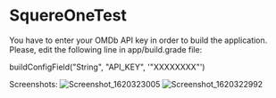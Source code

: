 # SquereOneTest

You have to enter your OMDb API key in order to build the application. Please, edit the following line in app/build.grade file:

buildConfigField("String", "API_KEY", '"XXXXXXXX"')

Screenshots:
![Screenshot_1620323005](https://user-images.githubusercontent.com/83763984/117342393-7faeda80-aea3-11eb-8b99-99990a9e7ba9.png)
![Screenshot_1620322992](https://user-images.githubusercontent.com/83763984/117342416-863d5200-aea3-11eb-84ad-5faf67077811.png)

